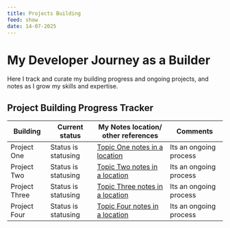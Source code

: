 ```yaml
---
title: Projects Building
feed: show
date: 14-07-2025
---
```


# My Developer Journey as a Builder

Here I track and curate my building progress and ongoing projects, and notes as I grow my skills and expertise.

## Project Building Progress Tracker

| Building | Current status | My Notes location/ other references | Comments |
|-------------------|----------------|----------------|-----|
| Project One | Status is statusing  | [Topic One notes in a location ](/notes/react/hooks.md) | Its an ongoing process |
| Project Two | Status is statusing  | [Topic Two notes in a location ](/notes/react/hooks.md) | Its an ongoing process |
| Project Three | Status is statusing  | [Topic Three notes in a location ](/notes/react/hooks.md) | Its an ongoing process |
| Project Four | Status is statusing  | [Topic Four notes in a location ](/notes/react/hooks.md) | Its an ongoing process |

